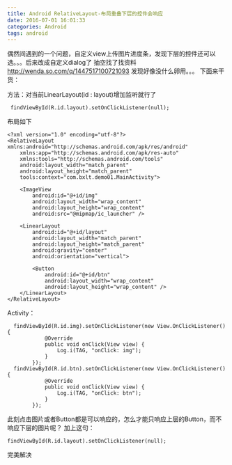 ```yaml
---
title: Android RelativeLayout-布局重叠下层的控件会响应
date: 2016-07-01 16:01:33
categories: Android
tags: android
---
```


<meta name="referrer" content="no-referrer" />


偶然间遇到的一个问题，自定义view上传图片进度条，发现下层的控件还可以选。。。后来改成自定义dialog了
抽空找了找资料 http://wenda.so.com/q/1447517100721093  发现好像没什么卵用。。。
下面来干货：

方法：对当前LinearLayout(id : layout)增加监听就行了
```
 findViewById(R.id.layout).setOnClickListener(null);
```

布局如下
```
<?xml version="1.0" encoding="utf-8"?>
<RelativeLayout xmlns:android="http://schemas.android.com/apk/res/android"
    xmlns:app="http://schemas.android.com/apk/res-auto"
    xmlns:tools="http://schemas.android.com/tools"
    android:layout_width="match_parent"
    android:layout_height="match_parent"
    tools:context="com.bxlt.demo01.MainActivity">

    <ImageView
        android:id="@+id/img"
        android:layout_width="wrap_content"
        android:layout_height="wrap_content"
        android:src="@mipmap/ic_launcher" />

    <LinearLayout
        android:id="@+id/layout"
        android:layout_width="match_parent"
        android:layout_height="match_parent"
        android:gravity="center"
        android:orientation="vertical">

        <Button
            android:id="@+id/btn"
            android:layout_width="wrap_content"
            android:layout_height="wrap_content" />
    </LinearLayout>
</RelativeLayout>
```

Activity：
```
  findViewById(R.id.img).setOnClickListener(new View.OnClickListener() {
            @Override
            public void onClick(View view) {
                Log.i(TAG, "onClick: img");
            }
        });
  findViewById(R.id.btn).setOnClickListener(new View.OnClickListener() {
            @Override
            public void onClick(View view) {
                Log.i(TAG, "onClick: btn");
            }
        });
```

此刻点击图片或者Button都是可以响应的，怎么才能只响应上层的Button，而不响应下层的图片呢？
加上这句：
```
findViewById(R.id.layout).setOnClickListener(null);
```
完美解决
